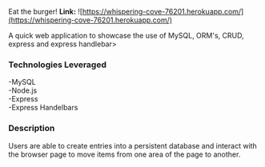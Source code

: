Eat the burger!
<b>Link:</b> ![https://whispering-cove-76201.herokuapp.com/](https://whispering-cove-76201.herokuapp.com/)


A quick web application to showcase the use of MySQL, ORM's, CRUD, express and express handlebar>

<h3>Technologies Leveraged</h3>
-MySQL</br>
-Node.js</br>
-Express</br>
-Express Handelbars</br>

<h3>Description</h3>
Users are able to create entries into a persistent database and interact with the browser page to move items from one area of the page to another.


